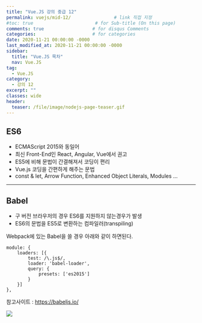 ```yaml
---
title: "Vue.JS 강의 중급 12"
permalink: vuejs/mid-12/                # link 직접 지정
#toc: true                       # for Sub-title (On this page)
comments: true                  # for disqus Comments
categories:                     # for categories
date: 2020-11-21 00:00:00 -0000
last_modified_at: 2020-11-21 00:00:00 -0000
sidebar:
  title: "Vue.JS 목차"
  nav: Vue.JS
tag:
  - Vue.JS
category:
  - 강의 12
excerpt: ""
classes: wide
header:
  teaser: /file/image/nodejs-page-teaser.gif
---
```


## ES6

* ECMAScript 2015와 동일어
* 최신 Front-End인 React, Angular, Vue에서 권고
* ES5에 비해 문법이 간결해져서 코딩이 편리
* Vue.js 코딩을 간편하게 해주는 문법
* const & let, Arrow Function, Enhanced Object Literals, Modules ...

---

## Babel

* 구 버전 브라우저의 경우 ES6를 지원하지 않는경우가 발생
* ES6의 문법을 ES5로 변환하는 컴파일러(transpiling)

Webpack에 있는 Babel을 쓸 경우 아래와 같이 하면된다.

```
module: {
    loaders: [{
        test: /\.js$/,
        loader: 'babel-loader',
        query: {
            presets: ['es2015']
        }
    }]
},
```

참고사이트 : https://babeljs.io/

![](/file/image/vuejs-mid-12-1.png)